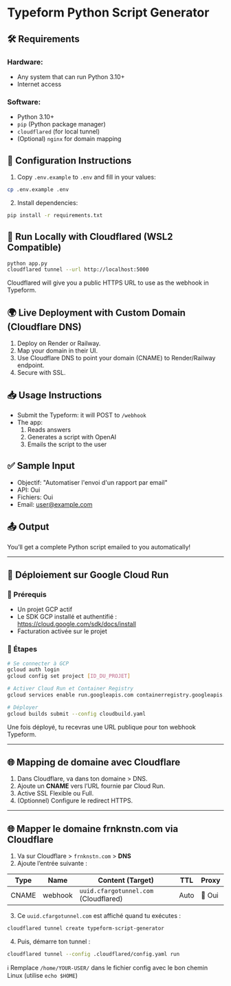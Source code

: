 # Typeform Python Script Generator

## 🛠 Requirements

### Hardware:
- Any system that can run Python 3.10+
- Internet access

### Software:
- Python 3.10+
- `pip` (Python package manager)
- `cloudflared` (for local tunnel)
- (Optional) `nginx` for domain mapping

## 🔧 Configuration Instructions

1. Copy `.env.example` to `.env` and fill in your values:
```bash
cp .env.example .env
```

2. Install dependencies:
```bash
pip install -r requirements.txt
```

## 🚀 Run Locally with Cloudflared (WSL2 Compatible)

```bash
python app.py
cloudflared tunnel --url http://localhost:5000
```

Cloudflared will give you a public HTTPS URL to use as the webhook in Typeform.

## 🌍 Live Deployment with Custom Domain (Cloudflare DNS)

1. Deploy on Render or Railway.
2. Map your domain in their UI.
3. Use Cloudflare DNS to point your domain (CNAME) to Render/Railway endpoint.
4. Secure with SSL.

## 📥 Usage Instructions

- Submit the Typeform: it will POST to `/webhook`
- The app:
  1. Reads answers
  2. Generates a script with OpenAI
  3. Emails the script to the user

## ✅ Sample Input

- Objectif: "Automatiser l'envoi d'un rapport par email"
- API: Oui
- Fichiers: Oui
- Email: user@example.com

## 📤 Output
You’ll get a complete Python script emailed to you automatically!

---

## 🚀 Déploiement sur Google Cloud Run

### 🧰 Prérequis

- Un projet GCP actif
- Le SDK GCP installé et authentifié : https://cloud.google.com/sdk/docs/install
- Facturation activée sur le projet

### 🐳 Étapes

```bash
# Se connecter à GCP
gcloud auth login
gcloud config set project [ID_DU_PROJET]

# Activer Cloud Run et Container Registry
gcloud services enable run.googleapis.com containerregistry.googleapis.com

# Déployer
gcloud builds submit --config cloudbuild.yaml
```

Une fois déployé, tu recevras une URL publique pour ton webhook Typeform.

---

## 🌐 Mapping de domaine avec Cloudflare

1. Dans Cloudflare, va dans ton domaine > DNS.
2. Ajoute un **CNAME** vers l’URL fournie par Cloud Run.
3. Active SSL Flexible ou Full.
4. (Optionnel) Configure le redirect HTTPS.


---

## 🌐 Mapper le domaine frnknstn.com via Cloudflare

1. Va sur Cloudflare > `frnknstn.com` > **DNS**
2. Ajoute l’entrée suivante :

| Type  | Name       | Content (Target)                    | TTL   | Proxy |
|-------|------------|--------------------------------------|-------|-------|
| CNAME | webhook    | `uuid.cfargotunnel.com` (Cloudflared) | Auto  | 🔶 Oui |

3. Ce `uuid.cfargotunnel.com` est affiché quand tu exécutes :
```bash
cloudflared tunnel create typeform-script-generator
```

4. Puis, démarre ton tunnel :
```bash
cloudflared tunnel --config .cloudflared/config.yaml run
```

ℹ️ Remplace `/home/YOUR-USER/` dans le fichier config avec le bon chemin Linux (utilise `echo $HOME`)
